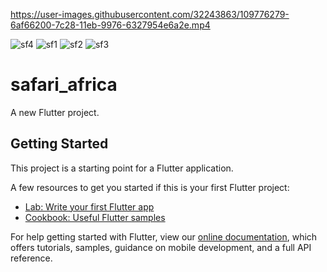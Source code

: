 
https://user-images.githubusercontent.com/32243863/109776279-6af66200-7c28-11eb-9976-6327954e6a2e.mp4

![sf4](https://user-images.githubusercontent.com/32243863/109776344-7c3f6e80-7c28-11eb-9caf-71d1822938db.PNG)
![sf1](https://user-images.githubusercontent.com/32243863/109776355-7f3a5f00-7c28-11eb-8b33-27cb8d00d432.PNG)
![sf2](https://user-images.githubusercontent.com/32243863/109776363-806b8c00-7c28-11eb-9df2-7b2fea00a877.PNG)
![sf3](https://user-images.githubusercontent.com/32243863/109776372-819cb900-7c28-11eb-8a50-052cdb6bc703.PNG)
# safari_africa

A new Flutter project.

## Getting Started

This project is a starting point for a Flutter application.

A few resources to get you started if this is your first Flutter project:

- [Lab: Write your first Flutter app](https://flutter.dev/docs/get-started/codelab)
- [Cookbook: Useful Flutter samples](https://flutter.dev/docs/cookbook)

For help getting started with Flutter, view our
[online documentation](https://flutter.dev/docs), which offers tutorials,
samples, guidance on mobile development, and a full API reference.
